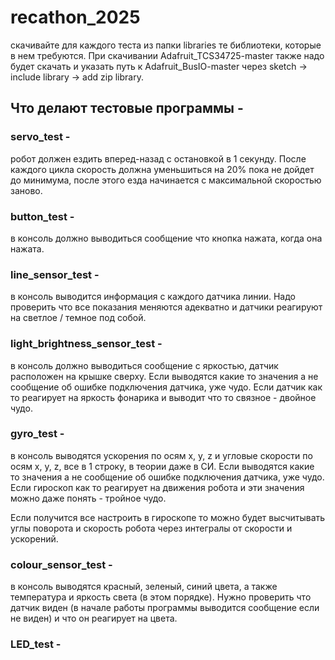 # recathon_2025
скачивайте для каждого теста из папки libraries те библиотеки, которые в нем требуются. При скачивании Adafruit_TCS34725-master также надо будет скачать и указать путь к Adafruit_BusIO-master через sketch -> include library -> add zip library.

## Что делают тестовые программы - 
### servo_test - 
робот должен ездить вперед-назад с остановкой в 1 секунду. 
После каждого цикла скорость должна уменьшиться на 20% пока не дойдет до минимума, после этого езда начинается с максимальной скоростью заново.
### button_test - 
в консоль должно выводиться сообщение что кнопка нажата, когда она нажата.
### line_sensor_test - 
в консоль выводится информация с каждого датчика линии. 
Надо проверить что все показания меняются адекватно и датчики реагируют на светлое / темное под собой.
### light_brightness_sensor_test - 
в консоль должно выводиться сообщение с яркостью, датчик расположен на крышке сверху. 
Если выводятся какие то значения а не сообщение об ошибке подключения датчика, уже чудо. 
Если датчик как то реагирует на яркость фонарика и выводит что то связное - двойное чудо.
### gyro_test - 
в консоль выводятся ускорения по осям x, y, z и угловые скорости по осям x, y, z, все в 1 строку, в теории даже в СИ.
Если выводятся какие то значения а не сообщение об ошибке подключения датчика, уже чудо. 
Если гироскоп как то реагирует на движения робота и эти значения можно даже понять - тройное чудо.

Если получится все настроить в гироскопе то можно будет высчитывать углы поворота и скорость робота через интегралы от скорости и ускорений.
### colour_sensor_test - 
в консоль выводятся красный, зеленый, синий цвета, а также температура и яркость света (в этом порядке).
Нужно проверить что датчик виден (в начале работы программы выводится сообщение если не виден) и что он реагирует на цвета.

### LED_test - 

